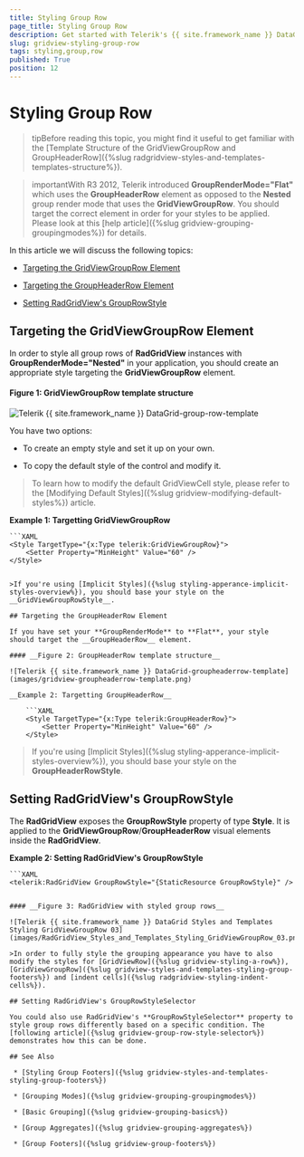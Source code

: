 ```yaml
---
title: Styling Group Row
page_title: Styling Group Row
description: Get started with Telerik's {{ site.framework_name }} DataGrid and learn how to style the GroupRow element.
slug: gridview-styling-group-row
tags: styling,group,row
published: True
position: 12
---
```


# Styling Group Row

>tipBefore reading this topic, you might find it useful to get familiar with the [Template Structure of the GridViewGroupRow and GroupHeaderRow]({%slug radgridview-styles-and-templates-templates-structure%}).

>importantWith R3 2012, Telerik introduced __GroupRenderMode="Flat"__ which uses the **GroupHeaderRow** element as opposed to the **Nested** group render mode that uses the **GridViewGroupRow**. You should target the correct element in order for your styles to be applied. Please look at this [help article]({%slug gridview-grouping-groupingmodes%}) for details.

In this article we will discuss the following topics:

* [Targeting the GridViewGroupRow Element](#targeting-the-gridviewgrouprow-element)

* [Targeting the GroupHeaderRow Element](#targeting-the-groupheaderrow-element)

* [Setting RadGridView's GroupRowStyle](#setting-radgridviews-grouprowstyle)

## Targeting the GridViewGroupRow Element

In order to style all group rows of __RadGridView__ instances with **GroupRenderMode="Nested"** in your application, you should create an appropriate style targeting the __GridViewGroupRow__ element.

#### __Figure 1: GridViewGroupRow template structure__

![Telerik {{ site.framework_name }} DataGrid-group-row-template](images/gridview-group-row-template.png)

You have two options:

* To create an empty style and set it up on your own.

* To copy the default style of the control and modify it.

>To learn how to modify the default GridViewCell style, please refer to the [Modifying Default Styles]({%slug gridview-modifying-default-styles%}) article.

__Example 1: Targetting GridViewGroupRow__

	```XAML
	<Style TargetType="{x:Type telerik:GridViewGroupRow}">
	    <Setter Property="MinHeight" Value="60" />
	</Style>
```

>If you're using [Implicit Styles]({%slug styling-apperance-implicit-styles-overview%}), you should base your style on the __GridViewGroupRowStyle__.

## Targeting the GroupHeaderRow Element

If you have set your **GroupRenderMode** to **Flat**, your style should target the __GroupHeaderRow__ element.

#### __Figure 2: GroupHeaderRow template structure__

![Telerik {{ site.framework_name }} DataGrid-groupheaderrow-template](images/gridview-groupheaderrow-template.png)

__Example 2: Targetting GroupHeaderRow__

	```XAML
	<Style TargetType="{x:Type telerik:GroupHeaderRow}">
	    <Setter Property="MinHeight" Value="60" />
	</Style>
```

>If you're using [Implicit Styles]({%slug styling-apperance-implicit-styles-overview%}), you should base your style on the __GroupHeaderRowStyle__.

## Setting RadGridView's GroupRowStyle

The __RadGridView__ exposes the __GroupRowStyle__ property of type __Style__. It is applied to the __GridViewGroupRow__/__GroupHeaderRow__ visual elements inside the __RadGridView__.

__Example 2: Setting RadGridView's GroupRowStyle__

	```XAML
	<telerik:RadGridView GroupRowStyle="{StaticResource GroupRowStyle}" />
```

#### __Figure 3: RadGridView with styled group rows__

![Telerik {{ site.framework_name }} DataGrid Styles and Templates Styling GridViewGroupRow 03](images/RadGridView_Styles_and_Templates_Styling_GridViewGroupRow_03.png)

>In order to fully style the grouping appearance you have to also modify the styles for [GridViewRow]({%slug gridview-styling-a-row%}), [GridViewGroupRow]({%slug gridview-styles-and-templates-styling-group-footers%}) and [indent cells]({%slug radgridview-styling-indent-cells%}).

## Setting RadGridView's GroupRowStyleSelector

You could also use RadGridView's **GroupRowStyleSelector** property to style group rows differently based on a specific condition. The [following article]({%slug gridview-group-row-style-selector%}) demonstrates how this can be done.

## See Also

 * [Styling Group Footers]({%slug gridview-styles-and-templates-styling-group-footers%})

 * [Grouping Modes]({%slug gridview-grouping-groupingmodes%})

 * [Basic Grouping]({%slug gridview-grouping-basics%})

 * [Group Aggregates]({%slug gridview-grouping-aggregates%})

 * [Group Footers]({%slug gridview-group-footers%})
